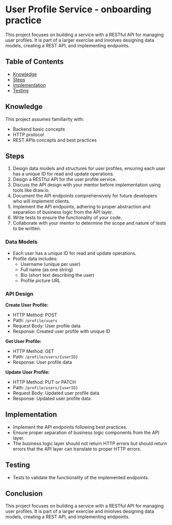 # User Profile Service - onboarding practice

This project focuses on building a service with a RESTful API for managing user profiles. It is part of a larger exercise and involves designing data models, creating a REST API, and implementing endpoints.

## Table of Contents

- [Knowledge](#knowledge)
- [Steps](#steps)
- [Implementation](#implementation)
- [Testing](#testing)

## Knowledge

This project assumes familiarity with:

- Backend basic concepts
- HTTP protocol
- REST APIs concepts and best practices

## Steps

1. Design data models and structures for user profiles, ensuring each user has a unique ID for read and update operations.
2. Design a RESTful API for the user profile service.
3. Discuss the API design with your mentor before implementation using tools like draw.io.
4. Document the API endpoints comprehensively for future developers who will implement clients.
5. Implement the API endpoints, adhering to proper abstraction and separation of business logic from the API layer.
6. Write tests to ensure the functionality of your code.
7. Collaborate with your mentor to determine the scope and nature of tests to be written.

### Data Models

- Each user has a unique ID for read and update operations.
- Profile data includes:
  - Username (unique per user)
  - Full name (as one string)
  - Bio (short text describing the user)
  - Profile picture URL

### API Design

**Create User Profile:**
- HTTP Method: POST
- Path: `/profile/users`
- Request Body: User profile data
- Response: Created user profile with unique ID

**Get User Profile:**
- HTTP Method: GET
- Path: `/profile/users/{userID}`
- Response: User profile data

**Update User Profile:**
- HTTP Method: PUT or PATCH
- Path: `/profile/users/{userID}`
- Request Body: Updated user profile data
- Response: Updated user profile data

## Implementation

- Implement the API endpoints following best practices.
- Ensure proper separation of business logic components from the API layer.
- The business logic layer should not return HTTP errors but should return errors that the API layer can translate to proper HTTP errors.

## Testing

- Tests to validate the functionality of the implemented endpoints.

## Conclusion
This project focuses on building a service with a RESTful API for managing user profiles. It is part of a larger exercise and involves designing data models, creating a REST API, and implementing endpoints.

